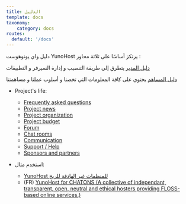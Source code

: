 ```yaml
---
title: الدليل
template: docs
taxonomy:
    category: docs
routes:
  default: '/docs'
---
```


دليل واي يونوهوست YunoHost يرتكز أساسًا على ثلاثة محاور :

[<i class="fa fa-lock"></i> دليل المدير](/administrate?classes=btn,btn-lg,btn-primary)
يتطرق إلى طريقة التنصيب و إدارة السيرفر و التطبيقات

[<i class="fa fa-heart"></i> دليل المساهم](/contribute?classes=btn,btn-lg,btn-error) 
يحتوي على كافة المعلومات التي تخصنا و أسلوب عملنا و مساهمتنا

* Project's life:
   * [Frequently asked questions](/help/faq)
   * [Project news](/news)
   * [Project organization](/project_organization)
   * [Project budget](/project_budget)
   * [Forum](https://forum.yunohost.org)
   * [Chat rooms](/chat_rooms)
   * [Communication](/communication)
   * [Support / Help](/help)
   * [Sponsors and partners](/sponsors_partners)

* استخدم مثال:
   * [YunoHost للمنظمات غير الهادفة للربح](/use_case_non-profit_organisations)
   * (FR) [YunoHost for CHATONS (A collective of independant, transparent, open, neutral and ethical hosters providing FLOSS-based online services.)](https://wiki.chatons.org/doku.php/yunohost) 
